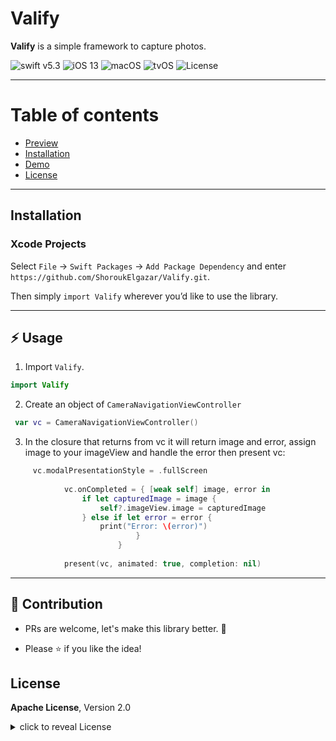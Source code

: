 # Valify

**Valify** is a simple framework to capture photos.

![swift v5.3](https://img.shields.io/badge/swift-v5.3-orange.svg)
![iOS 13](https://img.shields.io/badge/iOS-13.0+-865EFC.svg)
![macOS](https://img.shields.io/badge/macOS-10.15+-179AC8.svg)
![tvOS](https://img.shields.io/badge/tvOS-13.0+-41465B.svg)
![License](https://img.shields.io/badge/License-Apache-blue.svg)

---

# Table of contents

- [Preview](#preview)
- [Installation](#installation)
- [Demo](#demo)
- [License](#license)

---

## Installation

### Xcode Projects

Select `File` -> `Swift Packages` -> `Add Package Dependency` and enter `https://github.com/ShoroukElgazar/Valify.git`.



Then simply `import Valify` wherever you’d like to use the library.

---

## :zap: Usage
1. Import `Valify`.

```swift
import Valify
```

2. Create an object of `CameraNavigationViewController`

```swift
 var vc = CameraNavigationViewController()
```
3. In the closure that returns from vc it will return image and error, assign image to your imageView and handle the error then present vc:

```swift
     vc.modalPresentationStyle = .fullScreen
        
            vc.onCompleted = { [weak self] image, error in
                if let capturedImage = image {
                    self?.imageView.image = capturedImage
                } else if let error = error {
                    print("Error: \(error)")
                            }
                        }
        
            present(vc, animated: true, completion: nil)
```
---

## :clap: Contribution

- PRs are welcome, let's make this library better. :raised_hands:

- Please :star: if you like the idea!

## License

**Apache License**, Version 2.0

<details>
<summary>
click to reveal License
</summary>

```txt
Licensed under the Apache License, Version 2.0 (the "License");
you may not use this file except in compliance with the License.
You may obtain a copy of the License at

https://www.apache.org/licenses/LICENSE-2.0

Unless required by applicable law or agreed to in writing, software
distributed under the License is distributed on an "AS IS" BASIS,
WITHOUT WARRANTIES OR CONDITIONS OF ANY KIND, either express or implied.
See the License for the specific language governing permissions and
limitations under the License.
```

</details>

